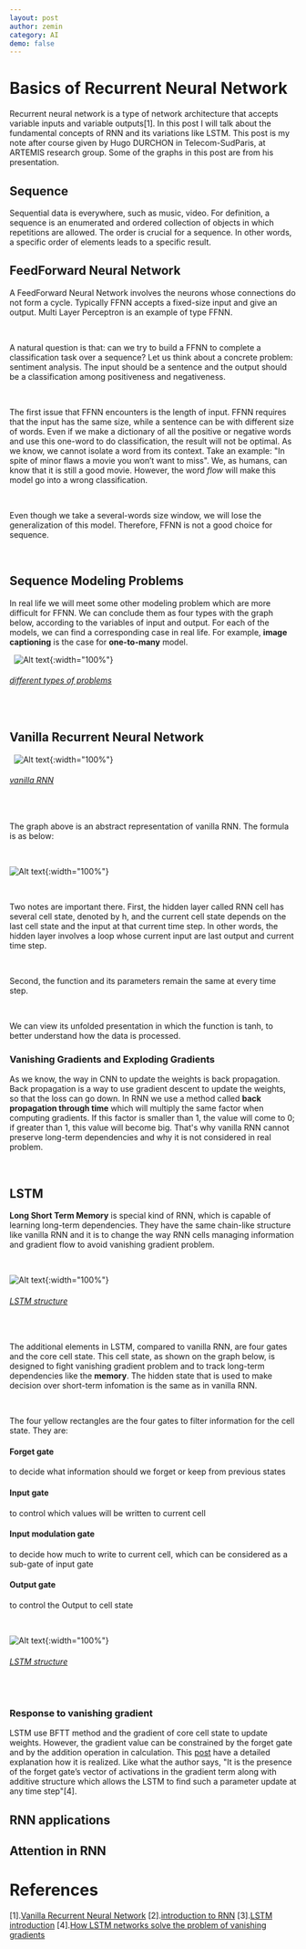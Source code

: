 ```yaml
---
layout: post
author: zemin 
category: AI
demo: false 
---
```


# Basics of Recurrent Neural Network

Recurrent neural network is a type of network architecture that accepts variable inputs and variable outputs[1].
In this post I will talk about the fundamental concepts of RNN and its variations like LSTM. This post is my note after course given by Hugo DURCHON in Telecom-SudParis, at ARTEMIS research group. Some of the graphs in this post are from his presentation.

## Sequence

Sequential data is everywhere, such as music, video. For definition, a sequence is an enumerated and ordered collection of objects in which repetitions are allowed. The order is crucial for a sequence. In other words, a specific order of elements leads to a specific result.

## FeedForward Neural Network

A FeedForward Neural Network involves the neurons whose connections do not form a cycle. Typically FFNN accepts a fixed-size input and give an output. Multi Layer Perceptron is an example of type FFNN.

&nbsp;

A natural question is that: can we try to build a FFNN to complete a classification task over a sequence? Let us think about a concrete problem: sentiment analysis. The input should be a sentence and the output should be a classification among positiveness and negativeness.

&nbsp;

The first issue that FFNN encounters is the length of input. FFNN requires that the input has the same size, while a sentence can be with different size of words. Even if we make a dictionary of all the positive or negative words and use this one-word to do classification, the result will not be optimal. As we know, we cannot isolate a word from its context. Take an example: "In spite of minor flaws a movie you won’t want to miss". We, as humans, can know that it is still a good movie. However, the word *flow* will make this model go into a wrong classification.

&nbsp;

Even though we take a several-words size window, we will lose the generalization of this model. Therefore, FFNN is not a good choice for sequence.

&nbsp;

## Sequence Modeling Problems

In real life we will meet some other modeling problem which are more difficult for FFNN. We can conclude them as four types with the graph below, according to the variables of input and output. For each of the models, we can find a corresponding case in real life. For example, **image captioning** is the case for **one-to-many** model. 

&nbsp;
![Alt text](https://raw.githubusercontent.com/zemin-xu/zemin-xu.github.io/master/assets/images/rnn/different_types.png " "){:width="100%"}
###### [different types of problems](https://calvinfeng.gitbook.io/machine-learning-notebook/supervised-learning/recurrent-neural-network/recurrent_neural_networks#:~:text=Recurrent%20neural%20network%20is%20a,vanilla%20feed%2Dforward%20neural%20networks.)
&nbsp;

## Vanilla Recurrent Neural Network

&nbsp;
![Alt text](https://raw.githubusercontent.com/zemin-xu/zemin-xu.github.io/master/assets/images/rnn/rnn_graph.png " "){:width="100%"}
###### [vanilla RNN](https://towardsdatascience.com/introduction-to-recurrent-neural-network-27202c3945f3)
&nbsp;

The graph above is an abstract representation of vanilla RNN. The formula is as below:

&nbsp;

![Alt text](https://raw.githubusercontent.com/zemin-xu/zemin-xu.github.io/master/assets/images/rnn/rnn_formula.png " "){:width="100%"}

&nbsp;

Two notes are important there. First, the hidden layer called RNN cell has several cell state, denoted by h, and the current cell state depends on the last cell state and the input at that current time step. In other words, the hidden layer involves a loop whose current input are last output and current time step.

&nbsp;

Second, the function and its parameters remain the same at every time step.

&nbsp;

We can view its unfolded presentation in which the function is tanh, to better understand how the data is processed.

### Vanishing Gradients and Exploding Gradients

As we know, the way in CNN to update the weights is back propagation. Back propagation is a way to use gradient descent to update the weights, so that the loss can go down. In RNN we use a method called **back propagation through time** which will multiply the same factor when computing gradients. If this factor is smaller than 1, the value will come to 0; if greater than 1, this value will become big. That's why vanilla RNN cannot preserve long-term dependencies and why it is not considered in real problem.

&nbsp;

## LSTM

**Long Short Term Memory** is special kind of RNN, which is capable of learning long-term dependencies. They have the same chain-like structure like vanilla RNN and it is to change the way RNN cells managing information and gradient flow to avoid vanishing gradient problem.

&nbsp;

![Alt text](https://raw.githubusercontent.com/zemin-xu/zemin-xu.github.io/master/assets/images/rnn/lstm_structure.png " "){:width="100%"}
###### [LSTM structure](https://colah.github.io/posts/2015-08-Understanding-LSTMs/)

&nbsp;

The additional elements in LSTM, compared to vanilla RNN, are four gates and the core cell state. This cell state, as shown on the graph below, is designed to fight vanishing gradient problem and to track long-term dependencies like the **memory**. The hidden state that is used to make decision over short-term infomation is the same as in vanilla RNN.

&nbsp;

The four yellow rectangles are the four gates to filter information for the cell state. They are:

#### Forget gate

to decide what information should we forget or keep from previous states

#### Input gate

to control which values will be written to current cell

#### Input modulation gate

to decide how much to write to current cell, which can be considered as a sub-gate of input gate 

#### Output gate

to control the Output to cell state

&nbsp;

![Alt text](https://raw.githubusercontent.com/zemin-xu/zemin-xu.github.io/master/assets/images/rnn/lstm_cell.png " "){:width="100%"}
###### [LSTM structure](https://colah.github.io/posts/2015-08-Understanding-LSTMs/)

&nbsp;

### Response to vanishing gradient
LSTM use BFTT method and the gradient of core cell state to update weights. However, the gradient value can be constrained by the forget gate and by the addition operation in calculation. This [post](https://medium.com/datadriveninvestor/how-do-lstm-networks-solve-the-problem-of-vanishing-gradients-a6784971a577#:~:text=LSTMs%20solve%20the%20problem%20using,step%20of%20the%20learning%20process.) have a detailed explanation how it is realized. Like what the author says, "It is the presence of the forget gate’s vector of activations in the gradient term along with additive structure which allows the LSTM to find such a parameter update at any time step"[4].

## RNN applications
## Attention in RNN

# References

[1].[Vanilla Recurrent Neural Network](https://calvinfeng.gitbook.io/machine-learning-notebook/supervised-learning/recurrent-neural-network/recurrent_neural_networks#:~:text=Recurrent%20neural%20network%20is%20a,vanilla%20feed%2Dforward%20neural%20networks.)
[2].[introduction to RNN](https://towardsdatascience.com/introduction-to-recurrent-neural-network-27202c3945f3)
[3].[LSTM introduction](https://colah.github.io/posts/2015-08-Understanding-LSTMs/)
[4].[How LSTM networks solve the problem of vanishing gradients](https://medium.com/datadriveninvestor/how-do-lstm-networks-solve-the-problem-of-vanishing-gradients-a6784971a577#:~:text=LSTMs%20solve%20the%20problem%20using,step%20of%20the%20learning%20process.)
